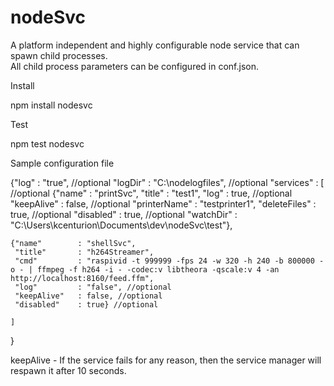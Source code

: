 # nodeSvc

A platform independent and highly configurable node service that can spawn child processes.  
All child process parameters can be configured in conf.json.  

Install

npm install nodesvc


Test

npm test nodesvc


Sample configuration file

{"log" : "true",   //optional
 "logDir" : "C:\\nodelogfiles", //optional
 "services" : [  //optional
    {"name"        : "printSvc", 
	 "title"       : "test1", 
	 "log"         : true, //optional
	 "keepAlive"   : false, //optional
	 "printerName" : "testprinter1", 
	 "deleteFiles" : true, //optional
	 "disabled"    : true, //optional
	 "watchDir"    : "C:\\Users\\kcenturion\\Documents\\dev\\nodeSvc\\test"},
	 
	{"name"        : "shellSvc",
	 "title"       : "h264Streamer",
	 "cmd"         : "raspivid -t 999999 -fps 24 -w 320 -h 240 -b 800000 -o - | ffmpeg -f h264 -i - -codec:v libtheora -qscale:v 4 -an http://localhost:8160/feed.ffm",
	 "log"         : "false", //optional
	 "keepAlive"   : false, //optional
	 "disabled"    : true} //optional
	 
	] 
}

keepAlive - If the service fails for any reason, then the service manager will respawn it after 10 seconds.
